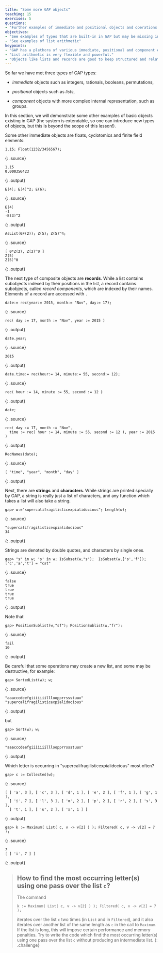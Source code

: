 ```yaml
---
title: "Some more GAP objects"
teaching: 15
exercises: 5
questions:
- "Further examples of immediate and positional objects and operations with them"
objectives:
- "See examples of types that are built-in in GAP but may be missing in other systems"
- "See examples of list arithmetic"
keypoints:
- "GAP has a plethora of variious immediate, positional and component objects."
- "List arithmetic is very flexible and powerful."
- "Objects like lists and records are good to keep structured and related data."
---
```


So far we have met three types of GAP types:

* _immediate_ objects such as integers, rationals, booleans, permutations,

* _positional_ objects such as _lists_,

* _component_ objects with more complex internal representation, such as groups.

In this section, we will demonstrate some other examples of basic objects
existing in GAP (the system is extendable, so one can introduce new types
of objects, but this is beyond the scope of this lesson!).

Some other immediate objects are floats, cyclotomics and finite field elements:

~~~
1.15; Float(1232/3456567);
~~~
{: .source}

~~~
1.15
0.000356423
~~~
{: .output}

~~~
E(4); E(4)^2; E(6);
~~~
{: .source}

~~~
E(4)
-1
-E(3)^2
~~~
{: .output}

~~~
AsList(GF(2)); Z(5); Z(5)^4;
~~~
{: .source}

~~~
[ 0*Z(2), Z(2)^0 ]
Z(5)
Z(5)^0
~~~
{: .output}

The next type of composite objects are **records**. While a list contains subobjects indexed
by their positions in the list, a record contains subobjects, called _record
components_, which are indexed by their names. Elements of a record are accessed with `.`

~~~
date:= rec(year:= 2015, month:= "Nov", day:= 17);
~~~
{: .source}

~~~
rec( day := 17, month := "Nov", year := 2015 )
~~~
{: .output}

~~~
date.year;
~~~
{: .source}

~~~
2015
~~~
{: .output}

~~~
date.time:= rec(hour:= 14, minute:= 55, second:= 12);
~~~
{: .source}

~~~
rec( hour := 14, minute := 55, second := 12 )
~~~
{: .output}

~~~
date;
~~~
{: .source}

~~~
rec( day := 17, month := "Nov",
  time := rec( hour := 14, minute := 55, second := 12 ), year := 2015 )
~~~
{: .output}

~~~
RecNames(date);
~~~
{: .source}

~~~
[ "time", "year", "month", "day" ]
~~~
{: .output}

Next, there are **strings** and **characters**. While strings are printed specially by GAP, a string is really just a list of characters, and any function which takes a list will also take a string.

~~~
gap> w:="supercalifragilisticexpialidocious"; Length(w);
~~~
{: .source}

~~~
"supercalifragilisticexpialidocious"
34
~~~
{: .output}

Strings are denoted by double quotes, and characters by single ones.

~~~
gap> "s" in w; 's' in w; IsSubset(w,"s");  IsSubset(w,['s','f']); ['c','a','t'] = "cat"
~~~
{: .source}

~~~
false
true
true
true
true
~~~
{: .output}

Note that

~~~
gap> PositionSublist(w,"sf"); PositionSublist(w,"fr");
~~~
{: .source}

~~~
fail
10
~~~
{: .output}

Be careful that some operations may create a new list, and some may be
destructive, for example:

~~~
gap> SortedList(w); w;
~~~
{: .source}

~~~
"aaacccdeefgiiiiiiillloopprrssstuux"
"supercalifragilisticexpialidocious"
~~~
{: .output}

but

~~~
gap> Sort(w); w;
~~~
{: .source}

~~~
"aaacccdeefgiiiiiiillloopprrssstuux"
~~~
{: .output}

Which letter is occurring in "supercalifragilisticexpialidocious" most often?

~~~
gap> c := Collected(w);
~~~
{: .source}

~~~
[ [ 'a', 3 ], [ 'c', 3 ], [ 'd', 1 ], [ 'e', 2 ], [ 'f', 1 ], [ 'g', 1 ],
  [ 'i', 7 ], [ 'l', 3 ], [ 'o', 2 ], [ 'p', 2 ], [ 'r', 2 ], [ 's', 3 ],
  [ 't', 1 ], [ 'u', 2 ], [ 'x', 1 ] ]
~~~
{: .output}

~~~
gap> k := Maximum( List( c, v -> v[2] ) ); Filtered( c, v -> v[2] = 7 );
~~~
{: .source}

~~~
7
[ [ 'i', 7 ] ]
~~~
{: .output}

> ## How to find the most occurring letter(s) using one pass over the list `c`?
>
> The command
>
> `k := Maximum( List( c, v -> v[2] ) ); Filtered( c, v -> v[2] = 7 );`
>
> iterates over the list `c` two times (in `List` and in `Filtered`), and
> it also iterates over another list of the same length as `c` in the call
> to `Maximum`. If the list is long, this will impose certain performance
> and memory penalties. Try to write the code which find the most occurring
> letter(s) using one pass over the list `c` without producing an intermediate
> list.
{: .challenge}
